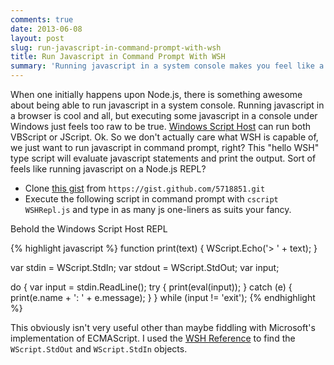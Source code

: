 ```yaml
---
comments: true
date: 2013-06-08
layout: post
slug: run-javascript-in-command-prompt-with-wsh
title: Run Javascript in Command Prompt With WSH
summary: 'Running javascript in a system console makes you feel like a much more powerful web developer.'
---
```


When one initially happens upon Node.js, there is something awesome about being able to run javascript in a system console. Running javascript in a browser is cool and all, but executing some javascript in a console under Windows just feels too raw to be true. [Windows Script Host][1] can run both VBScript or JScript. Ok. So we don't actually care what WSH is capable of, we just want to run javascript in command prompt, right? This "hello WSH" type script will evaluate javascript statements and print the output. Sort of feels like running javascript on a Node.js REPL?

* Clone [this gist][3] from `https://gist.github.com/5718851.git`
* Execute the following script in command prompt with `cscript WSHRepl.js` and type in as many js one-liners as suits your fancy.

Behold the Windows Script Host REPL

{% highlight javascript %}
function print(text) {
    WScript.Echo('> ' + text);
}

var stdin  = WScript.StdIn;
var stdout = WScript.StdOut;
var input;

do {
    var input = stdin.ReadLine();
    try { 
        print(eval(input));
    } catch (e) { 
        print(e.name + ': ' + e.message);
    }
} while (input != 'exit');
{% endhighlight %}

This obviously isn't very useful other than maybe fiddling with Microsoft's implementation of ECMAScript. I used the [WSH Reference][2] to find the `WScript.StdOut` and `WScript.StdIn` objects.

[1]: http://msdn.microsoft.com/en-us/library/9bbdkx3k.aspx
[2]: http://msdn.microsoft.com/en-us/library/98591fh7.aspx
[3]: https://gist.github.com/kavun/5718851